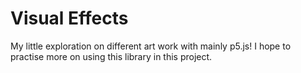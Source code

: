 # Visual Effects

My little exploration on different art work with mainly p5.js!
I hope to practise more on using this library in this project.
